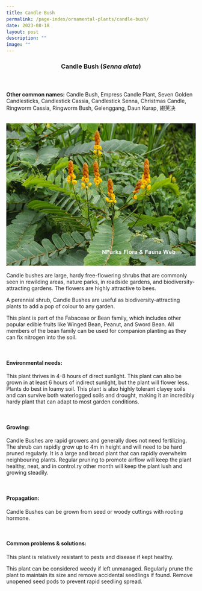 ```yaml
---
title: Candle Bush
permalink: /page-index/ornamental-plants/candle-bush/
date: 2023-08-18
layout: post
description: ""
image: ""
---
```

<header> 
	<h3>Candle Bush (<em>Senna alata</em>)</h3> 
</header> 
 
<section> 
	<p><strong>Other common names:</strong> Candle Bush, Empress Candle Plant, Seven Golden Candlesticks, Candlestick Cassia, Candlestick Senna, Christmas Candle, Ringworm Cassia, Ringworm Bush, Gelenggang, Daun Kurap, 翅荚决</p> 
	<br> 
</section> 
 
<section>
	<img title="Photo by Flora and Fauna Web." src="/images/Plants/candlebush_ffw.jfif">
	<p>Candle bushes are large, hardy free-flowering shrubs that are commonly seen in rewilding areas, nature parks, in roadside gardens, and biodiversity-attracting gardens. The flowers are highly attractive to bees.</p>
	<p>A perennial shrub, Candle Bushes are useful as biodiversity-attracting plants to add a pop of colour to any garden.</p>
	<p>This plant is part of the 	Fabaceae or Bean family, which includes other popular edible fruits like Winged Bean, Peanut, and Sword Bean. All members of the bean family can be used for companion planting as they can fix nitrogen into the soil.</p>
	 <br> 
</section> 
 
<section> 
  <h4>Environmental needs:</h4> 
  <p>This plant thrives in 4-8 hours of direct sunlight. This plant can also be grown in at least 6 hours of indirect sunlight, but the plant will flower less. Plants do best in loamy soil. This plant is also highly tolerant clayey soils and can survive both waterlogged soils and drought, making it an incredibly hardy plant that can adapt to most garden conditions.</p> 
	<br>
</section>

<section> 
  <h4>Growing:</h4> 
	<p>Candle Bushes are rapid growers and generally does not need fertilizing. The shrub can rapidly grow up to 4m in height and will need to be hard pruned regularly. It is a large and broad plant that can rapidly overwhelm neighbouring plants. Regular pruning to promote airflow will keep the plant healthy, neat, and in control.ry other month will keep the plant lush and growing steadily.</p> 
	<br> 
</section> 

<section> 
  <h4>Propagation:</h4> 
	<p>Candle Bushes can be grown from seed or woody cuttings with rooting hormone.</p> 
	<br> 
</section> 
 
<section> 
  <h4>Common problems &amp; solutions:</h4> 
	<p>This plant is relatively resistant to pests and disease if kept healthy.</p>
	<p>This plant can be considered weedy if left unmanaged. Regularly prune the plant to maintain its size and remove accidental seedlings if found. Remove unopened seed pods to prevent rapid seedling spread.</p>
	<br> 
</section>